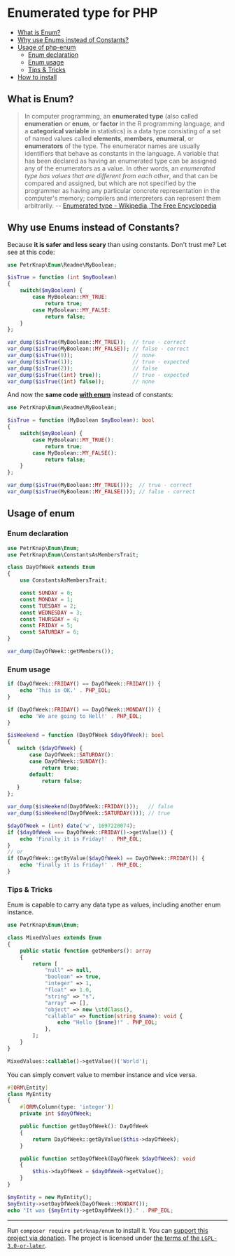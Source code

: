 # Enumerated type for PHP

* [What is Enum?](#what-is-enum)
* [Why use Enums instead of Constants?](#why-use-enums-instead-of-constants)
* [Usage of php-enum](#usage-of-php-enum)
    * [Enum declaration](#enum-declaration)
    * [Enum usage](#enum-usage)
    * [Tips & Tricks](#tips--tricks)
* [How to install](#how-to-install)


## What is Enum?

> In computer programming, an **enumerated type** (also called **enumeration** or **enum**, or **factor** in the R programming language, and a **categorical variable** in statistics) is a data type consisting of a set of named values called **elements**, **members**, **enumeral**, or **enumerators** of the type. The enumerator names are usually identifiers that behave as constants in the language. A variable that has been declared as having an enumerated type can be assigned any of the enumerators as a value. In other words, an *enumerated type has values that are different from each other*, and that can be compared and assigned, but which are not specified by the programmer as having any particular concrete representation in the computer's memory; compilers and interpreters can represent them arbitrarily.
-- [Enumerated type - Wikipedia, The Free Encyclopedia]


## Why use Enums instead of Constants?

Because **it is safer and less scary** than using constants. Don't trust me? Let see at this code:

```php
use PetrKnap\Enum\Readme\MyBoolean;

$isTrue = function (int $myBoolean)
{
    switch($myBoolean) {
        case MyBoolean::MY_TRUE:
            return true;
        case MyBoolean::MY_FALSE:
            return false;
    }
};

var_dump($isTrue(MyBoolean::MY_TRUE));  // true - correct
var_dump($isTrue(MyBoolean::MY_FALSE)); // false - correct
var_dump($isTrue(0));                   // none
var_dump($isTrue(1));                   // true - expected
var_dump($isTrue(2));                   // false
var_dump($isTrue((int) true));          // true - expected
var_dump($isTrue((int) false));         // none
```

And now the **same code [with enum](./tests/Readme/MyBoolean.php)** instead of constants:

```php
use PetrKnap\Enum\Readme\MyBoolean;

$isTrue = function (MyBoolean $myBoolean): bool
{
    switch($myBoolean) {
        case MyBoolean::MY_TRUE():
            return true;
        case MyBoolean::MY_FALSE():
            return false;
    }
};

var_dump($isTrue(MyBoolean::MY_TRUE()));  // true - correct
var_dump($isTrue(MyBoolean::MY_FALSE())); // false - correct
```


## Usage of enum

### Enum declaration

```php
use PetrKnap\Enum\Enum;
use PetrKnap\Enum\ConstantsAsMembersTrait;

class DayOfWeek extends Enum
{
    use ConstantsAsMembersTrait;

    const SUNDAY = 0;
    const MONDAY = 1;
    const TUESDAY = 2;
    const WEDNESDAY = 3;
    const THURSDAY = 4;
    const FRIDAY = 5;
    const SATURDAY = 6;
}

var_dump(DayOfWeek::getMembers());
```


### Enum usage

```php
if (DayOfWeek::FRIDAY() == DayOfWeek::FRIDAY()) {
    echo 'This is OK.' . PHP_EOL;
}

if (DayOfWeek::FRIDAY() == DayOfWeek::MONDAY()) {
    echo 'We are going to Hell!' . PHP_EOL;
}
```

```php
$isWeekend = function (DayOfWeek $dayOfWeek): bool
{
   switch ($dayOfWeek) {
       case DayOfWeek::SATURDAY():
       case DayOfWeek::SUNDAY():
           return true;
       default:
           return false;
   }
};

var_dump($isWeekend(DayOfWeek::FRIDAY()));   // false
var_dump($isWeekend(DayOfWeek::SATURDAY())); // true
```

```php
$dayOfWeek = (int) date('w', 1697220074);
if ($dayOfWeek === DayOfWeek::FRIDAY()->getValue()) {
    echo 'Finally it is Friday!' . PHP_EOL;
}
// or
if (DayOfWeek::getByValue($dayOfWeek) == DayOfWeek::FRIDAY()) {
    echo 'Finally it is Friday!' . PHP_EOL;
}
```

### Tips & Tricks

Enum is capable to carry any data type as values, including another enum instance.

```php
use PetrKnap\Enum\Enum;

class MixedValues extends Enum
{
    public static function getMembers(): array
    {
        return [
            "null" => null,
            "boolean" => true,
            "integer" => 1,
            "float" => 1.0,
            "string" => "s",
            "array" => [],
            "object" => new \stdClass(),
            "callable" => function(string $name): void {
                echo "Hello {$name}!" . PHP_EOL;
            },
        ];
    }
}

MixedValues::callable()->getValue()('World');
```

You can simply convert value to member instance and vice versa.

```php
#[ORM\Entity]
class MyEntity
{
    #[ORM\Column(type: 'integer')]
    private int $dayOfWeek;

    public function getDayOfWeek(): DayOfWeek
    {
        return DayOfWeek::getByValue($this->dayOfWeek);
    }

    public function setDayOfWeek(DayOfWeek $dayOfWeek): void
    {
        $this->dayOfWeek = $dayOfWeek->getValue();
    }
}

$myEntity = new MyEntity();
$myEntity->setDayOfWeek(DayOfWeek::MONDAY());
echo "It was {$myEntity->getDayOfWeek()}." . PHP_EOL;
```



[Enumerated type - Wikipedia, The Free Encyclopedia]:https://en.wikipedia.org/w/index.php?title=Enumerated_type&oldid=701057934

---

Run `composer require petrknap/enum` to install it.
You can [support this project via donation](https://petrknap.github.io/donate.html).
The project is licensed under [the terms of the `LGPL-3.0-or-later`](./COPYING.LESSER).
